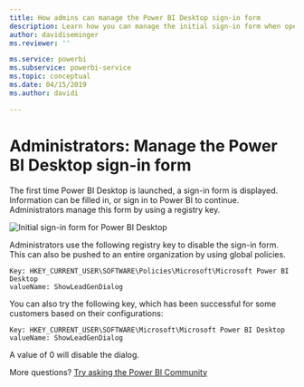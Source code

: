 ```yaml
---
title: How admins can manage the Power BI Desktop sign-in form
description: Learn how you can manage the initial sign-in form when opening Power BI Desktop.
author: davidiseminger
ms.reviewer: ''

ms.service: powerbi
ms.subservice: powerbi-service
ms.topic: conceptual
ms.date: 04/15/2019
ms.author: davidi

---
```

# Administrators: Manage the Power BI Desktop sign-in form
The first time Power BI Desktop is launched, a sign-in form is displayed. Information can be filled in, or sign in to Power BI to continue. Administrators manage this form by using a registry key. 

![Initial sign-in form for Power BI Desktop](media/desktop-admin-sign-in-form/sign-in-form.png)

Administrators use the following registry key to disable the sign-in form. This can also be pushed to an entire organization by using global policies.

```
Key: HKEY_CURRENT_USER\SOFTWARE\Policies\Microsoft\Microsoft Power BI Desktop
valueName: ShowLeadGenDialog
```
You can also try the following key, which has been successful for some customers based on their configurations:

```
Key: HKEY_CURRENT_USER\SOFTWARE\Microsoft\Microsoft Power BI Desktop
valueName: ShowLeadGenDialog
```

A value of 0 will disable the dialog.




More questions? [Try asking the Power BI Community](https://community.powerbi.com/)

